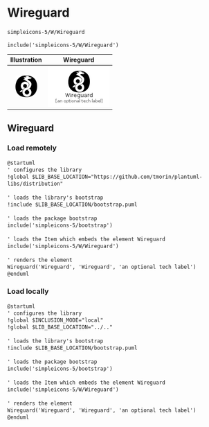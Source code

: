 # Wireguard


```text
simpleicons-5/W/Wireguard
```

```text
include('simpleicons-5/W/Wireguard')
```



| Illustration | Wireguard |
| :---: | :---: |
| ![illustration for Illustration](../../simpleicons-5/W/Wireguard.png) | ![illustration for Wireguard](../../simpleicons-5/W/Wireguard.Local.png) |




## Wireguard

### Load remotely
```plantuml
@startuml
' configures the library
!global $LIB_BASE_LOCATION="https://github.com/tmorin/plantuml-libs/distribution"

' loads the library's bootstrap
!include $LIB_BASE_LOCATION/bootstrap.puml

' loads the package bootstrap
include('simpleicons-5/bootstrap')

' loads the Item which embeds the element Wireguard
include('simpleicons-5/W/Wireguard')

' renders the element
Wireguard('Wireguard', 'Wireguard', 'an optional tech label')
@enduml
```

### Load locally
```plantuml
@startuml
' configures the library
!global $INCLUSION_MODE="local"
!global $LIB_BASE_LOCATION="../.."

' loads the library's bootstrap
!include $LIB_BASE_LOCATION/bootstrap.puml

' loads the package bootstrap
include('simpleicons-5/bootstrap')

' loads the Item which embeds the element Wireguard
include('simpleicons-5/W/Wireguard')

' renders the element
Wireguard('Wireguard', 'Wireguard', 'an optional tech label')
@enduml
```

